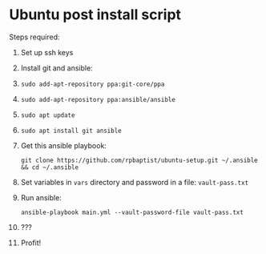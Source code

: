 # Ubuntu post install script

Steps required:

1. Set up ssh keys  

2. Install git and ansible:

  1. `sudo add-apt-repository ppa:git-core/ppa`
  2. `sudo add-apt-repository ppa:ansible/ansible`
  3. `sudo apt update`
  4. `sudo apt install git ansible`

3. Get this ansible playbook:

   `git clone https://github.com/rpbaptist/ubuntu-setup.git ~/.ansible && cd ~/.ansible`

4. Set variables in `vars` directory and password in a file: `vault-pass.txt`

5. Run ansible:
  
   `ansible-playbook main.yml --vault-password-file vault-pass.txt`

6. ???

7. Profit!

